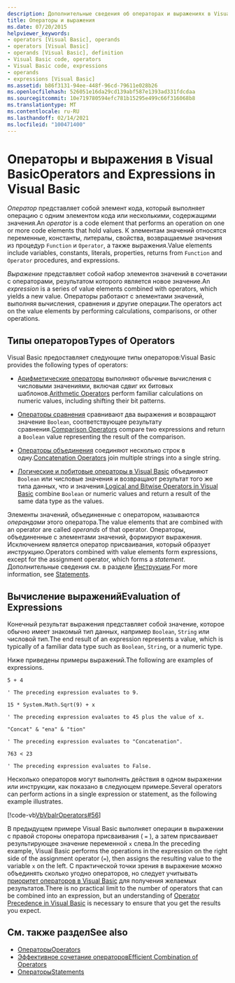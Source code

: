 ```yaml
---
description: Дополнительные сведения об операторах и выражениях в Visual Basic
title: Операторы и выражения
ms.date: 07/20/2015
helpviewer_keywords:
- operators [Visual Basic], operands
- operators [Visual Basic]
- operands [Visual Basic], definition
- Visual Basic code, operators
- Visual Basic code, expressions
- operands
- expressions [Visual Basic]
ms.assetid: b86f3131-94ee-448f-96cd-79611e028b26
ms.openlocfilehash: 526051e16da29cd139abf587e1393ad331fdcdaa
ms.sourcegitcommit: 10e719780594efc781b15295e499c66f316068b8
ms.translationtype: MT
ms.contentlocale: ru-RU
ms.lasthandoff: 02/14/2021
ms.locfileid: "100471400"
---
```

# <a name="operators-and-expressions-in-visual-basic"></a><span data-ttu-id="6940a-103">Операторы и выражения в Visual Basic</span><span class="sxs-lookup"><span data-stu-id="6940a-103">Operators and Expressions in Visual Basic</span></span>

<span data-ttu-id="6940a-104">*Оператор* представляет собой элемент кода, который выполняет операцию с одним элементом кода или несколькими, содержащими значения.</span><span class="sxs-lookup"><span data-stu-id="6940a-104">An *operator* is a code element that performs an operation on one or more code elements that hold values.</span></span> <span data-ttu-id="6940a-105">К элементам значений относятся переменные, константы, литералы, свойства, возвращаемые значения из процедур `Function` и `Operator`, а также выражения.</span><span class="sxs-lookup"><span data-stu-id="6940a-105">Value elements include variables, constants, literals, properties, returns from `Function` and `Operator` procedures, and expressions.</span></span>  
  
 <span data-ttu-id="6940a-106">*Выражение* представляет собой набор элементов значений в сочетании с операторами, результатом которого является новое значение.</span><span class="sxs-lookup"><span data-stu-id="6940a-106">An *expression* is a series of value elements combined with operators, which yields a new value.</span></span> <span data-ttu-id="6940a-107">Операторы работают с элементами значений, выполняя вычисления, сравнения и другие операции.</span><span class="sxs-lookup"><span data-stu-id="6940a-107">The operators act on the value elements by performing calculations, comparisons, or other operations.</span></span>  
  
## <a name="types-of-operators"></a><span data-ttu-id="6940a-108">Типы операторов</span><span class="sxs-lookup"><span data-stu-id="6940a-108">Types of Operators</span></span>  

 <span data-ttu-id="6940a-109">Visual Basic предоставляет следующие типы операторов:</span><span class="sxs-lookup"><span data-stu-id="6940a-109">Visual Basic provides the following types of operators:</span></span>  
  
- <span data-ttu-id="6940a-110">[Арифметические операторы](arithmetic-operators.md) выполняют обычные вычисления с числовыми значениями, включая сдвиг их битовых шаблонов.</span><span class="sxs-lookup"><span data-stu-id="6940a-110">[Arithmetic Operators](arithmetic-operators.md) perform familiar calculations on numeric values, including shifting their bit patterns.</span></span>  
  
- <span data-ttu-id="6940a-111">[Операторы сравнения](comparison-operators.md) сравнивают два выражения и возвращают значение `Boolean`, соответствующее результату сравнения.</span><span class="sxs-lookup"><span data-stu-id="6940a-111">[Comparison Operators](comparison-operators.md) compare two expressions and return a `Boolean` value representing the result of the comparison.</span></span>  
  
- <span data-ttu-id="6940a-112">[Операторы объединения](concatenation-operators.md) соединяют несколько строк в одну.</span><span class="sxs-lookup"><span data-stu-id="6940a-112">[Concatenation Operators](concatenation-operators.md) join multiple strings into a single string.</span></span>  
  
- <span data-ttu-id="6940a-113">[Логические и побитовые операторы в Visual Basic](logical-and-bitwise-operators.md) объединяют `Boolean` или числовые значения и возвращают результат того же типа данных, что и значения.</span><span class="sxs-lookup"><span data-stu-id="6940a-113">[Logical and Bitwise Operators in Visual Basic](logical-and-bitwise-operators.md) combine `Boolean` or numeric values and return a result of the same data type as the values.</span></span>  
  
 <span data-ttu-id="6940a-114">Элементы значений, объединенные с оператором, называются *операндами* этого оператора.</span><span class="sxs-lookup"><span data-stu-id="6940a-114">The value elements that are combined with an operator are called *operands* of that operator.</span></span> <span data-ttu-id="6940a-115">Операторы, объединенные с элементами значений, формируют выражения. Исключением является оператор присваивания, который образует *инструкцию*.</span><span class="sxs-lookup"><span data-stu-id="6940a-115">Operators combined with value elements form expressions, except for the assignment operator, which forms a *statement*.</span></span> <span data-ttu-id="6940a-116">Дополнительные сведения см. в разделе [Инструкции](../statements.md).</span><span class="sxs-lookup"><span data-stu-id="6940a-116">For more information, see [Statements](../statements.md).</span></span>  
  
## <a name="evaluation-of-expressions"></a><span data-ttu-id="6940a-117">Вычисление выражений</span><span class="sxs-lookup"><span data-stu-id="6940a-117">Evaluation of Expressions</span></span>  

 <span data-ttu-id="6940a-118">Конечный результат выражения представляет собой значение, которое обычно имеет знакомый тип данных, например `Boolean`, `String` или числовой тип.</span><span class="sxs-lookup"><span data-stu-id="6940a-118">The end result of an expression represents a value, which is typically of a familiar data type such as `Boolean`, `String`, or a numeric type.</span></span>  
  
 <span data-ttu-id="6940a-119">Ниже приведены примеры выражений.</span><span class="sxs-lookup"><span data-stu-id="6940a-119">The following are examples of expressions.</span></span>  
  
 `5 + 4`  
  
 `' The preceding expression evaluates to 9.`  
  
 `15 * System.Math.Sqrt(9) + x`  
  
 `' The preceding expression evaluates to 45 plus the value of x.`  
  
 `"Concat" & "ena" & "tion"`  
  
 `' The preceding expression evaluates to "Concatenation".`  
  
 `763 < 23`  
  
 `' The preceding expression evaluates to False.`  
  
 <span data-ttu-id="6940a-120">Несколько операторов могут выполнять действия в одном выражении или инструкции, как показано в следующем примере.</span><span class="sxs-lookup"><span data-stu-id="6940a-120">Several operators can perform actions in a single expression or statement, as the following example illustrates.</span></span>  
  
 [!code-vb[VbVbalrOperators#56](~/samples/snippets/visualbasic/VS_Snippets_VBCSharp/VbVbalrOperators/VB/Class1.vb#56)]  
  
 <span data-ttu-id="6940a-121">В предыдущем примере Visual Basic выполняет операции в выражении с правой стороны оператора присваивания ( `=` ), а затем присваивает результирующее значение переменной `x` слева.</span><span class="sxs-lookup"><span data-stu-id="6940a-121">In the preceding example, Visual Basic performs the operations in the expression on the right side of the assignment operator (`=`), then assigns the resulting value to the variable `x` on the left.</span></span> <span data-ttu-id="6940a-122">С практической точки зрения в выражение можно объединять сколько угодно операторов, но следует учитывать [приоритет операторов в Visual Basic](../../../language-reference/operators/operator-precedence.md) для получения желаемых результатов.</span><span class="sxs-lookup"><span data-stu-id="6940a-122">There is no practical limit to the number of operators that can be combined into an expression, but an understanding of [Operator Precedence in Visual Basic](../../../language-reference/operators/operator-precedence.md) is necessary to ensure that you get the results you expect.</span></span>  

## <a name="see-also"></a><span data-ttu-id="6940a-123">См. также раздел</span><span class="sxs-lookup"><span data-stu-id="6940a-123">See also</span></span>

- [<span data-ttu-id="6940a-124">Операторы</span><span class="sxs-lookup"><span data-stu-id="6940a-124">Operators</span></span>](../../../language-reference/operators/index.md)
- [<span data-ttu-id="6940a-125">Эффективное сочетание операторов</span><span class="sxs-lookup"><span data-stu-id="6940a-125">Efficient Combination of Operators</span></span>](efficient-combination-of-operators.md)
- [<span data-ttu-id="6940a-126">Операторы</span><span class="sxs-lookup"><span data-stu-id="6940a-126">Statements</span></span>](../../../language-reference/statements/index.md)
